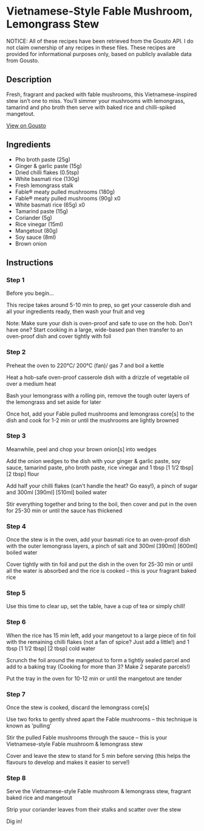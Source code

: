 # Vietnamese-Style Fable Mushroom, Lemongrass Stew

NOTICE: All of these recipes have been retrieved from the Gousto API. I do not claim ownership of any recipes in these files. These recipes are provided for informational purposes only, based on publicly available data from Gousto.

## Description

Fresh, fragrant and packed with fable mushrooms, this Vietnamese-inspired stew isn’t one to miss. You’ll simmer your mushrooms with lemongrass, tamarind and pho broth then serve with baked rice and chilli-spiked mangetout.


[View on Gousto](https://www.gousto.co.uk/recipes/cookbook/vietnamese-style-fable-mushroom-lemongrass-stew)

## Ingredients

- Pho broth paste (25g)
- Ginger & garlic paste (15g)
- Dried chilli flakes (0.5tsp)
- White basmati rice (130g)
- Fresh lemongrass stalk
- Fable® meaty pulled mushrooms (180g)
- Fable® meaty pulled mushrooms (90g) x0
- White basmati rice (65g) x0
- Tamarind paste (15g)
- Coriander (5g)
- Rice vinegar (15ml)
- Mangetout (80g)
- Soy sauce (8ml)
- Brown onion

## Instructions


### Step 1

Before you begin...

This recipe takes around 5-10 min<span class="text-danger"> </span>to prep, so get your casserole dish and all your ingredients ready, then wash your fruit and veg

Note: Make sure your dish is oven-proof and safe to use on the hob. Don't have one? Start cooking in a large, wide-based pan then transfer to an oven-proof dish and cover tightly with foil


### Step 2

Preheat the oven to 220°C/ 200°C (fan)/ gas 7 and boil a kettle

Heat a hob-safe oven-proof casserole dish with a drizzle of vegetable oil over a medium heat

Bash your lemongrass with a rolling pin, remove the tough outer layers of the lemongrass and set aside for later

Once hot, add your Fable pulled mushrooms and lemongrass core[s] to the dish and cook for 1-2 min or until the mushrooms are lightly browned


### Step 3

Meanwhile, peel and chop your brown onion[s]<span class="text-danger"> </span>into wedges

Add the onion wedges to the dish with your ginger & garlic paste, soy sauce, tamarind paste, pho broth paste, rice vinegar and 1 tbsp <span class="text-purple">[1 1/2 tbsp]</span> <span class="text-danger">[2 tbsp]</span> flour

Add half your chilli flakes (can't handle the heat? Go easy!), a pinch of sugar and 300ml <span class="text-purple">[390ml] </span><span class="text-danger">[510ml]</span> boiled water

Stir everything together and bring to the boil, then cover and put in the oven for 25-30 min or until the sauce has thickened


### Step 4

Once the stew is in the oven, add your basmati rice to an oven-proof dish with the outer lemongrass layers, a pinch of salt and 300ml <span class="text-purple">[390ml]</span> <span class="text-danger">[600ml]</span> boiled water

Cover tightly with tin foil and put the dish in the oven for 25-30 min or until all the water is absorbed and the rice is cooked – this is your fragrant baked rice


### Step 5

Use this time to clear up, set the table, have a cup of tea or simply chill!


### Step 6

When the rice has 15 min left, add your mangetout to a large piece of tin foil with the remaining chilli flakes (not a fan of spice? Just add a little!) and 1 tbsp <span class="text-purple">[1 1/2 tbsp] </span><span class="text-danger">[2 tbsp]</span> cold water

Scrunch the foil around the mangetout to form a tightly sealed parcel and add to a baking tray (Cooking for more than 3? Make 2 separate parcels!)

Put the tray in the oven for 10-12 min or until the mangetout are tender


### Step 7

Once the stew is cooked, discard the lemongrass core[s]

Use two forks to gently shred apart the Fable mushrooms – this technique is known as ‘pulling’

Stir the pulled Fable mushrooms through the sauce – this is your Vietnamese-style Fable mushroom & lemongrass stew

Cover and leave the stew to stand for 5 min before serving (this helps the flavours to develop and makes it easier to serve!)

### Step 8

Serve the Vietnamese-style Fable mushroom & lemongrass stew, fragrant baked rice and mangetout

Strip your coriander leaves from their stalks and scatter over the stew

Dig in!

